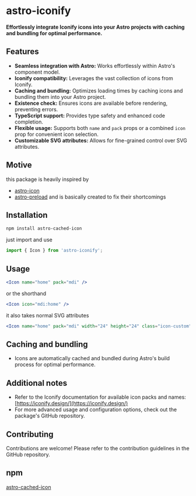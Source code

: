 # astro-iconify

**Effortlessly integrate Iconify icons into your Astro projects with caching and bundling for optimal performance.**

## Features

- **Seamless integration with Astro:** Works effortlessly within Astro's component model.
- **Iconify compatibility:** Leverages the vast collection of icons from Iconify.
- **Caching and bundling:** Optimizes loading times by caching icons and bundling them into your Astro project.
- **Existence check:** Ensures icons are available before rendering, preventing errors.
- **TypeScript support:** Provides type safety and enhanced code completion.
- **Flexible usage:** Supports both `name` and `pack` props or a combined `icon` prop for convenient icon selection.
- **Customizable SVG attributes:** Allows for fine-grained control over SVG attributes.


## Motive
this package is heavily inspired by 
- [astro-icon](https://github.com/natemoo-re/astro-icon)
- [astro-preload](https://github.com/LyonSyonII/astro-preload/)
and is basically created to fix their shortcomings


## Installation

```bash
npm install astro-cached-icon
```
just import and use

```jsx
import { Icon } from 'astro-iconify';

```


## Usage 

```jsx
<Icon name="home" pack="mdi" />
```

or the shorthand 
```jsx
<Icon icon="mdi:home" />
```

it also takes normal SVG attributes
```jsx
<Icon name="home" pack="mdi" width="24" height="24" class="icon-custom" style="color: red;" />
```




## Caching and bundling

- Icons are automatically cached and bundled during Astro's build process for optimal performance.

## Additional notes

- Refer to the Iconify documentation for available icon packs and names: [https://iconify.design/](https://iconify.design/)
- For more advanced usage and configuration options, check out the package's GitHub repository.

## Contributing

Contributions are welcome! Please refer to the contribution guidelines in the GitHub repository.


## npm 
[astro-cached-icon](https://www.npmjs.com/package/astro-cached-icon)